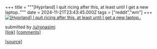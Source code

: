 +++
title = """[Hyprland] I quit ricing after this, at least until I get a new laptop.."""
date = 2024-11-21T23:43:45.000Z
tags = ["reddit","wm"]
+++
[![[Hyprland] I quit ricing after this, at least until I get a new laptop..](https://b.thumbs.redditmedia.com/7SUlBpy6Pxz82gFMVGMVJL849F6FS3mUsDaR8l6wlgo.jpg "[Hyprland] I quit ricing after this, at least until I get a new laptop..")](https://www.reddit.com/r/unixporn/comments/1gwtxec/hyprland_i_quit_ricing_after_this_at_least_until/)

submitted by [/u/ronasimi](https://www.reddit.com/user/ronasimi)  
[\[link\]](https://www.reddit.com/gallery/1gwtxec) [\[comments\]](https://www.reddit.com/r/unixporn/comments/1gwtxec/hyprland_i_quit_ricing_after_this_at_least_until/)

[[source]](https://www.reddit.com/r/unixporn/comments/1gwtxec/hyprland_i_quit_ricing_after_this_at_least_until/)
